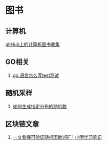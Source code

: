 # 图书
## 计算机
[gitHub上的计算机图书收集](https://github.com/justjavac/free-programming-books-zh_CN)
## GO相关
1. [go 语言怎么写test测试](https://github.com/astaxie/build-web-application-with-golang/blob/master/zh/11.3.md)
## 随机采样
1. [如何生成指定分布的随机数](https://juejin.im/post/5ae121076fb9a07abd0d5791#heading-4)
## 区块链文章
1. [一文看懂可验证随机函数VRF | 小明学习笔记](https://36kr.com/p/5156440.html)
